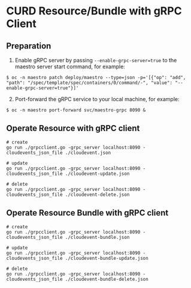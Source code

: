 # CURD Resource/Bundle with gRPC Client

## Preparation

1. Enable gRPC server by passing `--enable-grpc-server=true` to the maestro server start command, for example:

```shell
$ oc -n maestro patch deploy/maestro --type=json -p='[{"op": "add", "path": "/spec/template/spec/containers/0/command/-", "value": "--enable-grpc-server=true"}]'
```

2. Port-forward the gRPC service to your local machine, for example:

```shell
$ oc -n maestro port-forward svc/maestro-grpc 8090 &
```

## Operate Resource with gRPC client

```shell
# create
go run ./grpcclient.go -grpc_server localhost:8090 -cloudevents_json_file ./cloudevent.json

# update
go run ./grpcclient.go -grpc_server localhost:8090 -cloudevents_json_file ./cloudevent-update.json

# delete
go run ./grpcclient.go -grpc_server localhost:8090 -cloudevents_json_file ./cloudevent-delete.json
```

## Operate Resource Bundle with gRPC client

```shell
# create
go run ./grpcclient.go -grpc_server localhost:8090 -cloudevents_json_file ./cloudevent-bundle.json

# update
go run ./grpcclient.go -grpc_server localhost:8090 -cloudevents_json_file ./cloudevent-bundle-update.json

# delete
go run ./grpcclient.go -grpc_server localhost:8090 -cloudevents_json_file ./cloudevent-bundle-delete.json
```
